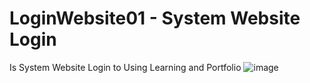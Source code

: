 # LoginWebsite01 - System Website Login
Is System Website Login to Using Learning and Portfolio
![image](https://github.com/DevChalaam/LoginWebsite01/assets/124075393/c8048501-c9c0-4c2a-9d32-0145371b2f46)
